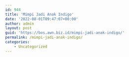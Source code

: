 ```yaml
---
id: 944
title: 'Mimpi Jadi Anak Indigo'
date: '2022-08-01T09:47:07+00:00'
author: admin
layout: post
guid: 'https://bos.awn.biz.id/mimpi-jadi-anak-indigo/'
permalink: /mimpi-jadi-anak-indigo/
categories:
    - Uncategorized
---
```


